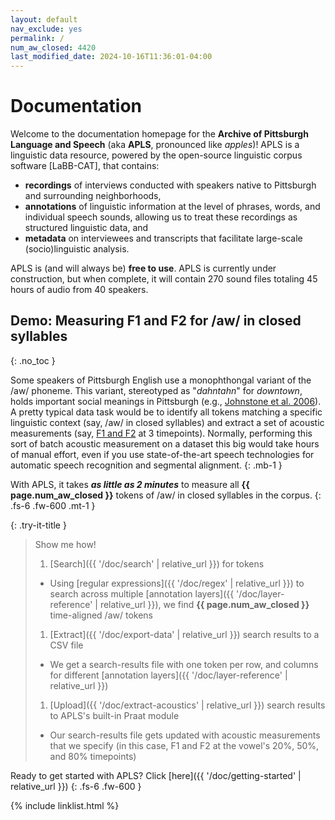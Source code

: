 ```yaml
---
layout: default
nav_exclude: yes
permalink: /
num_aw_closed: 4420
last_modified_date: 2024-10-16T11:36:01-04:00
---
```


# Documentation

Welcome to the documentation homepage for the **Archive of Pittsburgh Language and Speech** (aka **APLS**, pronounced like _apples_)!
APLS is a linguistic data resource, powered by the open-source linguistic corpus software [LaBB-CAT], that contains:
- **recordings** of interviews conducted with speakers native to Pittsburgh and surrounding neighborhoods,
- **annotations** of linguistic information at the level of phrases, words, and individual speech sounds, allowing us to treat these recordings as structured linguistic data, and
- **metadata** on interviewees and transcripts that facilitate large-scale (socio)linguistic analysis.

APLS is (and will always be) **free to use**.
APLS is currently under construction, but when complete, it will contain 270 sound files totaling 45 hours of audio from 40 speakers.
<!-- In total, APLS contains 270 sound files totaling 45 hours of audio from 40 speakers. -->


## Demo: Measuring F1 and F2 for /aw/ in closed syllables
{: .no_toc }

<!-- Each step is illustrated with a screen-cap GIF: back-to-back portions of a single continuous screen-cap. Login test-student, clear Downloads folder for screen-cap, regular-size screen.
- GIF 1: search for orthography ``, segment `6` _from IPA picker_, syllables `.*6[pbtdkgfvTDszSZhJ_mnNlrwjFHP]`, and the results page that pops up
  - As of 16 Oct 2024, this yields 4420 results
- GIF 2: click CSV Export, open csv file in Excel, switch back to APLS
- GIF 3: click upload > process with praat, upload file, specify sample points 0.2 0.5 0.8, process, open csv file in Excel
  - Add a timer to the bottom-left, then speed up the video during processing "downtime"
-->

Some speakers of Pittsburgh English use a monophthongal variant of the /aw/ phoneme. 
This variant, stereotyped as "_dahntahn_" for _downtown_, holds important social meanings in Pittsburgh (e.g., [Johnstone et al. 2006](https://doi.org/10.1177/0075424206290692)).
A pretty typical data task would be to identify all tokens matching a specific linguistic context (say, /aw/ in closed syllables) and extract a set of acoustic measurements (say, [F1 and F2](https://corpus.eduhk.hk/english_pronunciation/index.php/2-2-formants-of-vowels/) at 3 timepoints).
Normally, performing this sort of batch acoustic measurement on a dataset this big would take hours of manual effort, even if you use state-of-the-art speech technologies for automatic speech recognition and segmental alignment.
{: .mb-1 }

With APLS, it takes **_as little as 2 minutes_** to measure all **{{ page.num_aw_closed }}** tokens of /aw/ in closed syllables in the corpus.
{: .fs-6 .fw-600 .mt-1 }


{: .try-it-title }
> Show me how!
>
> 1. [Search]({{ '/doc/search' | relative_url }}) for tokens
>   - Using [regular expressions]({{ '/doc/regex' | relative_url }}) to search across multiple [annotation layers]({{ '/doc/layer-reference' | relative_url }}), we find **{{ page.num_aw_closed }}** time-aligned /aw/ tokens
>     <!-- GIF 1 -->
>     
> 1. [Extract]({{ '/doc/export-data' | relative_url }}) search results to a CSV file
>   - We get a search-results file with one token per row, and columns for different [annotation layers]({{ '/doc/layer-reference' | relative_url }})
>     <!-- GIF 2 -->
>     
> 1. [Upload]({{ '/doc/extract-acoustics' | relative_url }}) search results to APLS's built-in Praat module
>   - Our search-results file gets updated with acoustic measurements that we specify (in this case, F1 and F2 at the vowel's 20%, 50%, and 80% timepoints)
>     <!-- GIF 3 -->


Ready to get started with APLS? Click [here]({{ '/doc/getting-started' | relative_url }})
{: .fs-6 .fw-600 }


{% include linklist.html %}
